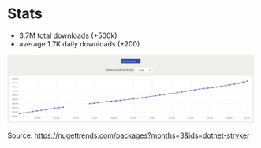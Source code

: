 # Stats

- 3.7M total downloads (+500k)
- average 1.7K daily downloads (+200)

<img src="../../img/stryker-net-stats.png" width="500">

Source: https://nugettrends.com/packages?months=3&ids=dotnet-stryker
